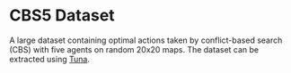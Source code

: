 # CBS5 Dataset

A large dataset containing optimal actions taken by conflict-based search (CBS) with five agents on random 20x20 maps. The dataset can be extracted using [Tuna](). 
